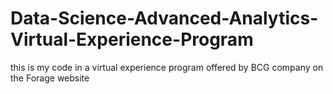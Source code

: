 # Data-Science-Advanced-Analytics-Virtual-Experience-Program
this is my code in a virtual experience program offered by BCG company on the Forage website
